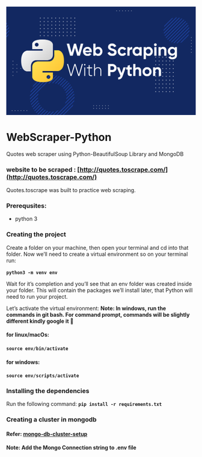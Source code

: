 ![webscraping-python](web-scraping-with-python.png)

# WebScraper-Python
Quotes web scraper using Python-BeautifulSoup Library and MongoDB

### website to be scraped : [http://quotes.toscrape.com/](http://quotes.toscrape.com/)
Quotes.toscrape was built to practice web scraping.

### Prerequsites:
- python 3

### Creating the project
Create a folder on your machine, then open your terminal and cd into that folder. Now we’ll need to create a virtual environment so on your terminal run:

**``python3 -m venv env``**

Wait for it’s completion and you’ll see that an env folder was created inside your folder. This will contain the packages we’ll install later, that Python will need to run your project.

Let’s activate the virtual environment:
**Note: In windows, run the commands in git bash. For command prompt, commands will be slightly different kindly google it 🙂**

#### for linux/macOs:
**``source env/bin/activate``** 

#### for windows:
**``source env/scripts/activate``** 

### Installing the dependencies
Run the following command:
**``pip install -r requirements.txt``** 

### Creating a cluster in mongodb
#### Refer: [mongo-db-cluster-setup](https://www.mongodb.com/basics/clusters/mongodb-cluster-setup)
**Note: Add the Mongo Connection string to .env file**
